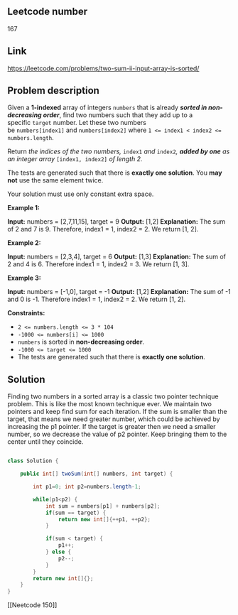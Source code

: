 ## Leetcode number

167
## Link

https://leetcode.com/problems/two-sum-ii-input-array-is-sorted/
## Problem description

Given a **1-indexed** array of integers `numbers` that is already **_sorted in non-decreasing order_**, find two numbers such that they add up to a specific `target` number. Let these two numbers be `numbers[index1]` and `numbers[index2]` where `1 <= index1 < index2 <= numbers.length`.

Return _the indices of the two numbers,_ `index1` _and_ `index2`_, **added by one** as an integer array_ `[index1, index2]` _of length 2._

The tests are generated such that there is **exactly one solution**. You **may not** use the same element twice.

Your solution must use only constant extra space.

**Example 1:**

**Input:** numbers = [2,7,11,15], target = 9
**Output:** [1,2]
**Explanation:** The sum of 2 and 7 is 9. Therefore, index1 = 1, index2 = 2. We return [1, 2].

**Example 2:**

**Input:** numbers = [2,3,4], target = 6
**Output:** [1,3]
**Explanation:** The sum of 2 and 4 is 6. Therefore index1 = 1, index2 = 3. We return [1, 3].

**Example 3:**

**Input:** numbers = [-1,0], target = -1
**Output:** [1,2]
**Explanation:** The sum of -1 and 0 is -1. Therefore index1 = 1, index2 = 2. We return [1, 2].

**Constraints:**

- `2 <= numbers.length <= 3 * 104`
- `-1000 <= numbers[i] <= 1000`
- `numbers` is sorted in **non-decreasing order**.
- `-1000 <= target <= 1000`
- The tests are generated such that there is **exactly one solution**.

## Solution

Finding two numbers in a sorted array is a classic two pointer technique problem. This is like the most known technique ever. We maintain two pointers and keep find sum for each iteration. If the sum is smaller than the target, that means we need greater number, which could be achieved by increasing the p1 pointer. If the target is greater then we need a smaller number, so we decrease the value of p2 pointer. Keep bringing them to the center until they coincide.

``` java

class Solution {

    public int[] twoSum(int[] numbers, int target) {

        int p1=0; int p2=numbers.length-1;

        while(p1<p2) {
            int sum = numbers[p1] + numbers[p2];
            if(sum == target) {
                return new int[]{++p1, ++p2};
            }

            if(sum < target) {
                p1++;
            } else {
                p2--;
            }
        }
        return new int[]{};
    }
}
```

[[Neetcode 150]]
